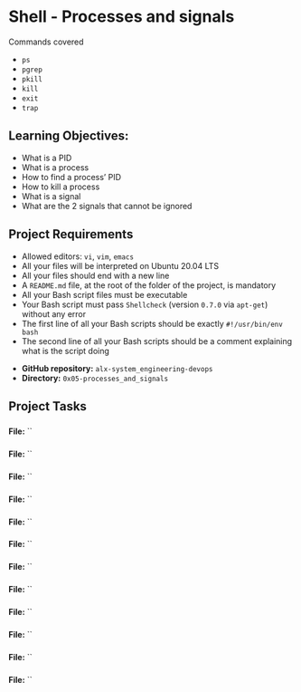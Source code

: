 # Shell - Processes and signals

Commands covered
* `ps`
* `pgrep`
* `pkill`
* `kill`
* `exit`
* `trap`

## Learning Objectives:
- What is a PID
- What is a process
- How to find a process’ PID
- How to kill a process
- What is a signal
- What are the 2 signals that cannot be ignored

## Project Requirements
- Allowed editors: `vi`, `vim`, `emacs`
- All your files will be interpreted on Ubuntu 20.04 LTS
- All your files should end with a new line
- A `README.md` file, at the root of the folder of the project, is mandatory
- All your Bash script files must be executable
- Your Bash script must pass `Shellcheck` (version `0.7.0` via `apt-get`) without any error
- The first line of all your Bash scripts should be exactly `#!/usr/bin/env bash`
- The second line of all your Bash scripts should be a comment explaining what is the script doing
* **GitHub repository:** `alx-system_engineering-devops`
* **Directory:** `0x05-processes_and_signals`

## Project Tasks
### 

**File:** ``

### 

**File:** ``

### 

**File:** ``

### 

**File:** ``

### 

**File:** ``

### 

**File:** ``

### 

**File:** ``

### 

**File:** ``

### 

**File:** ``

### 

**File:** ``

### 

**File:** ``

### 

**File:** ``


